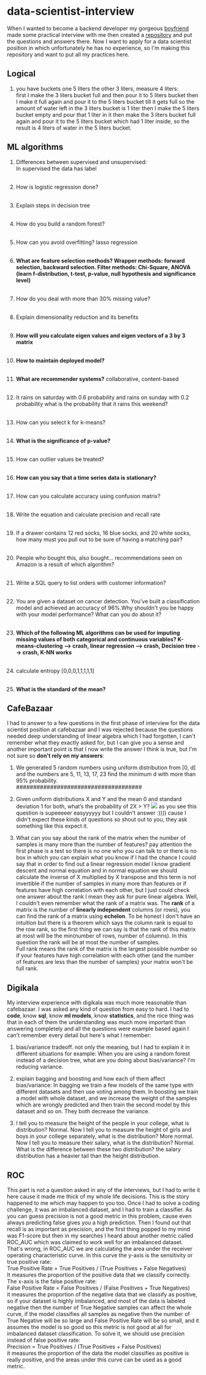 # data-scientist-interview
When I wanted to become a backend developer my gorgeous [boyfriend](https://github.com/1995parham) made some practical 
interview with me then created a [repository](https://github.com/4lie/stories) and put the questions and answers there.
Now I want to apply for a data scientist position in which unfortunately he has no experience, so I'm making this 
repository and want to put all my practices here.<br/>

## Logical
1. you have buckets one 5 liters the other 3 liters, measure 4 liters:<br/>
first I make the 3 liters bucket full and then pour it to 5 liters bucket then I make it full again and pour it to the 
   5 liters bucket till it gets full so the amount of water left in the 3 liters bucket is 1 liter then I make the 5 liters
   bucket empty and pour that 1 liter in it then make the 3 liters bucket full again and pour it to the 5 liters bucket 
   which had 1 liter inside, so the result is 4 liters of water in the 5 liters bucket.
   
## ML algorithms
1. Differences between supervised and unsupervised:<br/>
In supervised the data has label<br/><br/>
   
2. How is logistic regression done?<br/><br/>
3. Explain steps in decision tree<br/><br/>
4. How do you build a random forest?<br/><br/>
5. How can you avoid overfitting? lasso regression<br/><br/> 
6. **What are feature selection methods? Wrapper methods: forward selection, backward selection. Filter methods: 
   Chi-Square, ANOVA (learn f-distribution, t-test, p-value, null hypothesis and significance level)**<br/><br/>
7. How do you deal with more than 30% missing value?<br/><br/>
8. Explain dimensionality reduction and its benefits<br/><br/>
9. **How will you calculate eigen values and eigen vectors of a 3 by 3 matrix**<br/><br/>
10. **How to maintain deployed model?**<br/><br/>
11. **What are recommender systems?** collaborative, content-based<br/><br/>
12. It rains on saturday with 0.6 probability and rains on sunday with 0.2 probability what is the probability that it
    rains this weekend?<br/><br/>
13. How can you select k for k-means?<br/><br/>
14. **What is the significance of p-value?**<br/><br/>
15. How can outlier values be treated?<br/><br/>
16. **How can you say that a time series data is stationary?**<br/><br/>
17. How can you calculate accuracy using confusion matrix?<br/><br/>
18. Write the equation and calculate precision and recall rate<br/><br/>
19. If a drawer contains 12 red socks, 16 blue socks, and 20 white socks, how many must you pull out to be sure of 
    having a matching pair?<br/><br/>
20. People who bought this, also bought... recommendations seen on Amazon is a result of which algorithm?<br/><br/>
21. Write a SQL query to list orders with customer information?<br/><br/>
22. You are given a dataset on cancer detection. You've built a classification model and achieved an accuracy of 96%.Why 
    shouldn't you be happy with your model performance? What can you do about it?<br/><br/>
23. **Which of the following ML algorithms can be used for imputing missing values of both categorical and continuous 
    variables? K-means-clustering --> crash, linear regression --> crash, Decision tree --> crash, K-NN works**<br/><br/>
24. calculate entropy [0,0,0,1,1,1,1,1]<br/><br/>
25. **What is the standard of the mean?**

## CafeBazaar
I had to answer to a few questions in the first phase of interview for the data scientist position at cafebazaar and I
was rejected because the questions needed deep understanding of linear algebra which I had forgotten, I can't remember 
what they exactly asked for, but I can give you a sense and another important point is that I now write the answer I 
think is true, but I'm not sure so **don't rely on my answers**:<br/>

1. We generated 5 random numbers using uniform distribution from [0, d] and the numbers are 5, 11, 13, 17, 23 find the 
minimum d with more than 95% probability.<br/>
   #####################################
2. Given uniform distributions X and Y and the mean 0 and standard deviation 1 for both, what’s the probability of 2X > Y?
![](2x%3Ey.jpg)
as you see this question is supeeeeer easyyyyyy but I couldn't answer :)))) cause I didn't expect these kinds of questions
   so shout out to you, they ask something like this expect it.

3. What can you say about the rank of the matrix when the number of samples is many more than the number of features?
pay attention the first phase is a test so there is no one who you can talk to or there is no box in which you can explain
   what you know if I had the chance I could say that in order to find out a linear regression model I know gradient 
   descent and normal equation and in normal equation we should calculate the inverse of X multiplied by X transpose and
   this term is not invertible if the number of samples in many more than features or if features have high correlation
   with each other, but I just could check one answer about the rank I mean they ask for pure linear algebra.
   Well, I couldn't even remember what the rank of a matrix was. The **rank** of a matrix is the number of **linearly 
   independent** columns (or rows), you can find the rank of a matrix using **echelon**. To be honest I don't have an 
   intuition but there is a theorem which says the column rank is equal to the row rank, so the first thing we can say is
   that the rank of this matrix at most will be the min(number of rows, number of columns). In this question the rank will
   be at most the number of samples.<br/>
   Full rank means the rank of the matrix is the largest possible number so if your features have high correlation with 
   each other (and the number of features are less than the number of samples) your matrix won't be full rank.
   
    
## Digikala
My interview experience with digikala was much more reasonable than cafebazaar. I was asked any kind of question from 
easy to hard. I had to **code**, know **sql**, know **ml models**, know **statistics**, and the nice thing was that in 
each of them the understanding was much more important than answering completely and all the questions were example based
again I can't remember every detail but here's what I remember:<br/>

1. bias/variance tradeoff. not only the meaning, but I had to explain it in different situations for example: When you 
   are using a random forest instead of a decision tree, what are you doing about bias/variance? I'm reducing variance.
   
2. explain bagging and boosting and how each of them affect bias/variance: In bagging we train a few models of the same
   type with different datasets and then use voting among them. In boosting we train a model with whole dataset, and we 
   increase the weight of the samples which are wrongly predicted and then train the second model by this dataset and 
   so on. They both decrease the variance.
   
3. I tell you to measure the height of the people in your college, what is distribution? Normal. Now I tell you to measure 
   the height of girls and boys in your college separately, what is the distribution? More normal. Now I tell you to 
   measure their salary, what is the distribution? Normal. What is the difference between these two distribution? the 
   salary distribution has a heavier tail than the height distribution.
   
## ROC
This part is not a question asked in any of the interviews, but I had to write it here cause it made me thick of my whole
life decisions. This is the story happened to me which may happen to you too. Once I had to solve a coding challenge, it
was an imbalanced dataset, and I had to train a classifier. As you can guess precision is not a good metric in this 
problem, cause even always predicting false gives you a high prediction. Then I found out that recall is as important as
precision, and the first thing popped to my mind was F1-score but then in my searches I heard about another metric called
ROC_AUC which was claimed to work well for an imbalanced dataset. That's wrong, in ROC_AUC we are calculating the area 
under the receiver operating characteristic curve. In this curve the y-axis is the sensitivity or true positive rate:<br/>
True Positive Rate = True Positives / (True Positives + False Negatives)<br/>
It measures the proportion of the positive data that we classify correctly. The x-axis is the false positive rate:<br/>
False Positive Rate = False Positives / (False Positives + True Negatives)<br/>
it measures the proportion of the negative data that we classify as positive, so if your dataset is highly imbalanced, and 
most of the data is labeled negative then the number of True Negative samples can affect the whole curve, if the model
classifies all samples as negative then the number of True Negative will be so large and False Positive Rate will be so 
small, and it assumes the model is so good so this metric is not good at all for imbalanced dataset classification. To 
solve it, we should use precision instead of false positive rate:<br/>
Precision = True Positives / (True Positives + False Positives)<br/>
it measures the proportion of the data the model classifies as positive is really positive, and the areas under this curve 
can be used as a good metric.


